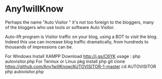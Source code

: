 # Any1willKnow #

Perhaps the name "Auto Visitor " it's not too foreign to the bloggers, many of the bloggers who use tools or software Auto Visitor.

Auto-lift program is Visitor traffic on your blog, using a BOT to visit the blog. Indeed this use can increase blog traffic dramatically, from hundreds to thousands of impressions can be.

For Windows
Install XAMPP
Download http://j.gs/C6YK
usage : php autovisitor.php
For Termux or Linux
pkg install php
git clone https://github.com/Any1willKnow/AUTOVISITOR-1-master
cd AUTOVISITOR
php autovisitor.php
